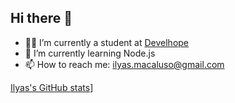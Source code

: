 ## Hi there 👋

<!--
**IlyasMacaluso/IlyasMacaluso** is a ✨ _special_ ✨ repository because its `README.md` (this file) appears on your GitHub profile.
-->

- 🧑‍🎓 I’m currently a student at [Develhope](https://www.develhope.co/?utm_source=cpc&utm_medium=google&utm_campaign=12484029733&utm_content=122479314607&utm_term=develhope&gad_source=1)
- 🌱 I’m currently learning Node.js
- 📫 How to reach me: ilyas.macaluso@gmail.com

[Ilyas's GitHub stats](https://github-readme-stats.vercel.app/api?username=IlyasMacaluso)]


